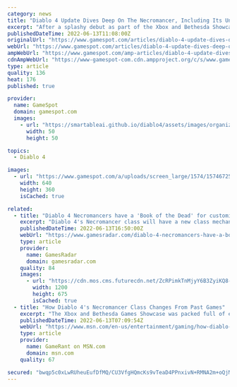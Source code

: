 ```yaml
---
category: news
title: "Diablo 4 Update Dives Deep On The Necromancer, Including Its Unique Book Of The Dead Mechanic"
excerpt: "After a splashy debut as part of the Xbox and Bethesda Showcase, more information about Diablo IV's Necromancer class has been revealed, including a new unique class mechanic called Book of the Dead ..."
publishedDateTime: 2022-06-13T11:08:00Z
originalUrl: "https://www.gamespot.com/articles/diablo-4-update-dives-deep-on-the-necromancer-including-its-unique-book-of-the-dead-mechanic/1100-6504544/"
webUrl: "https://www.gamespot.com/articles/diablo-4-update-dives-deep-on-the-necromancer-including-its-unique-book-of-the-dead-mechanic/1100-6504544/"
ampWebUrl: "https://www.gamespot.com/amp-articles/diablo-4-update-dives-deep-on-the-necromancer-including-its-unique-book-of-the-dead-mechanic/1100-6504544/"
cdnAmpWebUrl: "https://www-gamespot-com.cdn.ampproject.org/c/s/www.gamespot.com/amp-articles/diablo-4-update-dives-deep-on-the-necromancer-including-its-unique-book-of-the-dead-mechanic/1100-6504544/"
type: article
quality: 136
heat: 176
published: true

provider:
  name: GameSpot
  domain: gamespot.com
  images:
    - url: "https://smartableai.github.io/diablo4/assets/images/organizations/gamespot.com-50x50.jpg"
      width: 50
      height: 50

topics:
  - Diablo 4

images:
  - url: "https://www.gamespot.com/a/uploads/screen_large/1574/15746725/3989767-diablo-4-thumbnail_site.jpg"
    width: 640
    height: 360
    isCached: true

related:
  - title: "Diablo 4 Necromancers have a 'Book of the Dead' for customizing undead armies"
    excerpt: "Diablo 4's Necromancer class will have a new class mechanic called 'Book of the Dead' that lets you customize and fine-tune your undead army. The Necromancer was revealed as Diablo 4's fifth and final ..."
    publishedDateTime: 2022-06-13T16:50:00Z
    webUrl: "https://www.gamesradar.com/diablo-4-necromancers-have-a-book-of-the-dead-for-customizing-undead-armies/"
    type: article
    provider:
      name: GamesRadar
      domain: gamesradar.com
    quality: 84
    images:
      - url: "https://cdn.mos.cms.futurecdn.net/ZcRPimkTnMjyY6B3ZyiKQ8-1200-80.jpg"
        width: 1200
        height: 675
        isCached: true
  - title: "How Diablo 4's Necromancer Class Changes From Past Games"
    excerpt: "The Xbox and Bethesda Games Showcase was packed full of exciting announcements, including the final starting class for Diablo 4."
    publishedDateTime: 2022-06-13T07:09:54Z
    webUrl: "https://www.msn.com/en-us/entertainment/gaming/how-diablo-4-s-necromancer-class-changes-from-past-games/ar-AAYpjMu"
    type: article
    provider:
      name: GameRant on MSN.com
      domain: msn.com
    quality: 67

secured: "bwqp5c0xLwRUheuEufDfMQ/CU3VfgHQmcKs9vTeaD4PPnxivN+RMNA2m+oQjMLdwpXb3ghq5zR87KCymAmPzVxMpf8u1nKA0jaI4MRCQMfSA/QpxSikNJ71o/leH8Jyh9ECZ3rgZAQ/ETc/8vNwPr7pmEDej0gEWIoW0vF0D00UBfZl9XPCED1kyLDyAnC/2GVIJJBcBo/jZffukUJt8ELMedNHVQhf1+KTBmMv9biGoxuqeZZYYoTBaYoyctOcESzS7yXrq3wBcR7PiCCDpcfMTEOHR+otMP+jQaENPO73/6ECLOTFyHx3e3uhx/1a5Ca671cBIcWnZ9Ia8025UP2cYclYd8/f5TzFMs6VcOEA=;yeKp0JEoHsUaT1guh2rtRA=="
---
```


